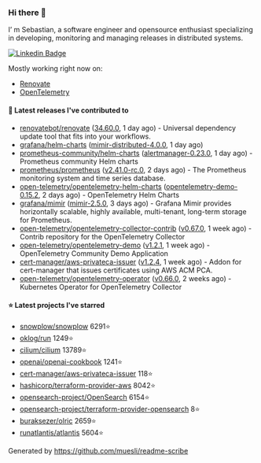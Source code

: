 ### Hi there 👋

I’ m Sebastian, a software engineer and opensource enthusiast specializing in developing, monitoring and managing releases in distributed systems.

[![Linkedin Badge](https://img.shields.io/badge/-LinkedIn-blue?style=flat&logo=Linkedin&logoColor=white&link=https://www.linkedin.com/in/sebastian-poxhofer/)](https://www.linkedin.com/in/sebastian-poxhofer/)

Mostly working right now on:
- [Renovate](https://github.com/renovatebot/renovate)
- [OpenTelemetry](https://github.com/open-telemetry)



#### 🚀 Latest releases I've contributed to

- [renovatebot/renovate](https://github.com/renovatebot/renovate) ([34.60.0](https://github.com/renovatebot/renovate/releases/tag/34.60.0), 1 day ago) - Universal dependency update tool that fits into your workflows.
- [grafana/helm-charts](https://github.com/grafana/helm-charts) ([mimir-distributed-4.0.0](https://github.com/grafana/helm-charts/releases/tag/mimir-distributed-4.0.0), 1 day ago)
- [prometheus-community/helm-charts](https://github.com/prometheus-community/helm-charts) ([alertmanager-0.23.0](https://github.com/prometheus-community/helm-charts/releases/tag/alertmanager-0.23.0), 1 day ago) - Prometheus community Helm charts
- [prometheus/prometheus](https://github.com/prometheus/prometheus) ([v2.41.0-rc.0](https://github.com/prometheus/prometheus/releases/tag/v2.41.0-rc.0), 2 days ago) - The Prometheus monitoring system and time series database.
- [open-telemetry/opentelemetry-helm-charts](https://github.com/open-telemetry/opentelemetry-helm-charts) ([opentelemetry-demo-0.15.2](https://github.com/open-telemetry/opentelemetry-helm-charts/releases/tag/opentelemetry-demo-0.15.2), 2 days ago) - OpenTelemetry Helm Charts
- [grafana/mimir](https://github.com/grafana/mimir) ([mimir-2.5.0](https://github.com/grafana/mimir/releases/tag/mimir-2.5.0), 3 days ago) - Grafana Mimir provides horizontally scalable, highly available, multi-tenant, long-term storage for Prometheus.
- [open-telemetry/opentelemetry-collector-contrib](https://github.com/open-telemetry/opentelemetry-collector-contrib) ([v0.67.0](https://github.com/open-telemetry/opentelemetry-collector-contrib/releases/tag/v0.67.0), 1 week ago) - Contrib repository for the OpenTelemetry Collector
- [open-telemetry/opentelemetry-demo](https://github.com/open-telemetry/opentelemetry-demo) ([v1.2.1](https://github.com/open-telemetry/opentelemetry-demo/releases/tag/v1.2.1), 1 week ago) - OpenTelemetry Community Demo Application
- [cert-manager/aws-privateca-issuer](https://github.com/cert-manager/aws-privateca-issuer) ([v1.2.4](https://github.com/cert-manager/aws-privateca-issuer/releases/tag/v1.2.4), 1 week ago) - Addon for cert-manager that issues certificates using AWS ACM PCA.
- [open-telemetry/opentelemetry-operator](https://github.com/open-telemetry/opentelemetry-operator) ([v0.66.0](https://github.com/open-telemetry/opentelemetry-operator/releases/tag/v0.66.0), 2 weeks ago) - Kubernetes Operator for OpenTelemetry Collector

#### ⭐ Latest projects I've starred

- [snowplow/snowplow](https://github.com/snowplow/snowplow) 6291⭐
- [oklog/run](https://github.com/oklog/run) 1249⭐
- [cilium/cilium](https://github.com/cilium/cilium) 13789⭐
- [openai/openai-cookbook](https://github.com/openai/openai-cookbook) 1241⭐
- [cert-manager/aws-privateca-issuer](https://github.com/cert-manager/aws-privateca-issuer) 118⭐
- [hashicorp/terraform-provider-aws](https://github.com/hashicorp/terraform-provider-aws) 8042⭐
- [opensearch-project/OpenSearch](https://github.com/opensearch-project/OpenSearch) 6154⭐
- [opensearch-project/terraform-provider-opensearch](https://github.com/opensearch-project/terraform-provider-opensearch) 8⭐
- [buraksezer/olric](https://github.com/buraksezer/olric) 2659⭐
- [runatlantis/atlantis](https://github.com/runatlantis/atlantis) 5604⭐



Generated by https://github.com/muesli/readme-scribe
